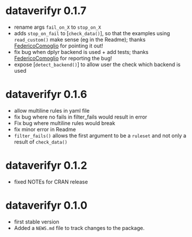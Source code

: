 
# dataverifyr 0.1.7

* rename args `fail_on_X` to `stop_on_X`
* adds `stop_on_fail` to [`check_data()`], so that the examples using `read_custom()` make sense (eg in the Readme); thanks [FedericoComoglio](https://github.com/FedericoComoglio) for pointing it out!
* fix bug when dplyr backend is used + add tests; thanks [FedericoComoglio](https://github.com/FedericoComoglio) for reporting the bug!
* expose [`detect_backend()`] to allow user the check which backend is used

# dataverifyr 0.1.6

* allow multiline rules in yaml file
* fix bug where no fails in filter_fails would result in error
* Fix bug where multiline rules would break
* fix minor error in Readme
* `filter_fails()` allows the first argument to be a `ruleset` and not only a result of `check_data()`

# dataverifyr 0.1.2

* fixed NOTEs for CRAN release

# dataverifyr 0.1.0

* first stable version
* Added a `NEWS.md` file to track changes to the package.

